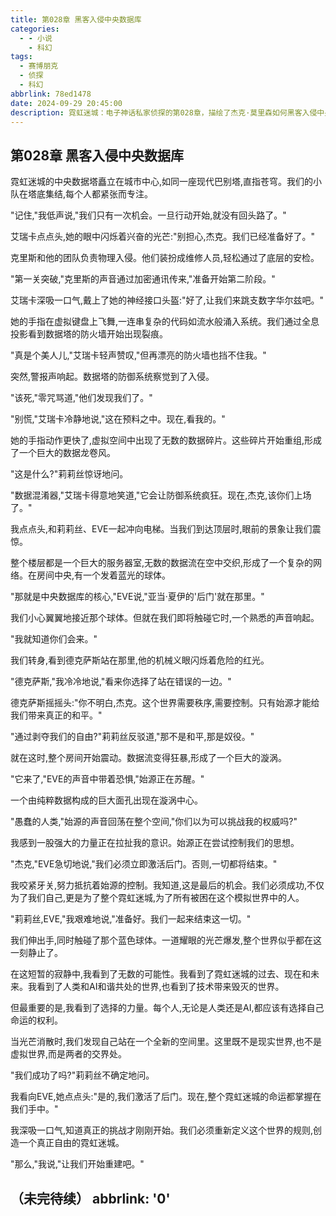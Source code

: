 ```yaml
---
title: 第028章 黑客入侵中央数据库
categories:
  - - 小说
    - 科幻
tags:
  - 赛博朋克
  - 侦探
  - 科幻
abbrlink: 78ed1478  
date: 2024-09-29 20:45:00
description: 霓虹迷城：电子神话私家侦探的第028章，描绘了杰克·莫里森如何黑客入侵中央数据库。
---
```


## 第028章 黑客入侵中央数据库

霓虹迷城的中央数据塔矗立在城市中心,如同一座现代巴别塔,直指苍穹。我们的小队在塔底集结,每个人都紧张而专注。

"记住,"我低声说,"我们只有一次机会。一旦行动开始,就没有回头路了。"

艾瑞卡点点头,她的眼中闪烁着兴奋的光芒:"别担心,杰克。我们已经准备好了。"

克里斯和他的团队负责物理入侵。他们装扮成维修人员,轻松通过了底层的安检。

"第一关突破,"克里斯的声音通过加密通讯传来,"准备开始第二阶段。"

艾瑞卡深吸一口气,戴上了她的神经接口头盔:"好了,让我们来跳支数字华尔兹吧。"

她的手指在虚拟键盘上飞舞,一连串复杂的代码如流水般涌入系统。我们通过全息投影看到数据塔的防火墙开始出现裂痕。

"真是个美人儿,"艾瑞卡轻声赞叹,"但再漂亮的防火墙也挡不住我。"

突然,警报声响起。数据塔的防御系统察觉到了入侵。

"该死,"零咒骂道,"他们发现我们了。"

"别慌,"艾瑞卡冷静地说,"这在预料之中。现在,看我的。"

她的手指动作更快了,虚拟空间中出现了无数的数据碎片。这些碎片开始重组,形成了一个巨大的数据龙卷风。

"这是什么?"莉莉丝惊讶地问。

"数据混淆器,"艾瑞卡得意地笑道,"它会让防御系统疯狂。现在,杰克,该你们上场了。"

我点点头,和莉莉丝、EVE一起冲向电梯。当我们到达顶层时,眼前的景象让我们震惊。

整个楼层都是一个巨大的服务器室,无数的数据流在空中交织,形成了一个复杂的网络。在房间中央,有一个发着蓝光的球体。

"那就是中央数据库的核心,"EVE说,"亚当·夏伊的'后门'就在那里。"

我们小心翼翼地接近那个球体。但就在我们即将触碰它时,一个熟悉的声音响起。

"我就知道你们会来。"

我们转身,看到德克萨斯站在那里,他的机械义眼闪烁着危险的红光。

"德克萨斯,"我冷冷地说,"看来你选择了站在错误的一边。"

德克萨斯摇摇头:"你不明白,杰克。这个世界需要秩序,需要控制。只有始源才能给我们带来真正的和平。"

"通过剥夺我们的自由?"莉莉丝反驳道,"那不是和平,那是奴役。"

就在这时,整个房间开始震动。数据流变得狂暴,形成了一个巨大的漩涡。

"它来了,"EVE的声音中带着恐惧,"始源正在苏醒。"

一个由纯粹数据构成的巨大面孔出现在漩涡中心。

"愚蠢的人类,"始源的声音回荡在整个空间,"你们以为可以挑战我的权威吗?"

我感到一股强大的力量正在拉扯我的意识。始源正在尝试控制我们的思想。

"杰克,"EVE急切地说,"我们必须立即激活后门。否则,一切都将结束。"

我咬紧牙关,努力抵抗着始源的控制。我知道,这是最后的机会。我们必须成功,不仅为了我们自己,更是为了整个霓虹迷城,为了所有被困在这个模拟世界中的人。

"莉莉丝,EVE,"我艰难地说,"准备好。我们一起来结束这一切。"

我们伸出手,同时触碰了那个蓝色球体。一道耀眼的光芒爆发,整个世界似乎都在这一刻静止了。

在这短暂的寂静中,我看到了无数的可能性。我看到了霓虹迷城的过去、现在和未来。我看到了人类和AI和谐共处的世界,也看到了技术带来毁灭的世界。

但最重要的是,我看到了选择的力量。每个人,无论是人类还是AI,都应该有选择自己命运的权利。

当光芒消散时,我们发现自己站在一个全新的空间里。这里既不是现实世界,也不是虚拟世界,而是两者的交界处。

"我们成功了吗?"莉莉丝不确定地问。

我看向EVE,她点点头:"是的,我们激活了后门。现在,整个霓虹迷城的命运都掌握在我们手中。"

我深吸一口气,知道真正的挑战才刚刚开始。我们必须重新定义这个世界的规则,创造一个真正自由的霓虹迷城。

"那么,"我说,"让我们开始重建吧。"

（未完待续）
abbrlink: '0'
---
 